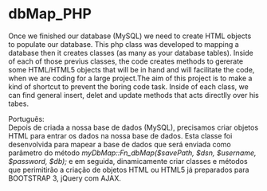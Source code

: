 dbMap_PHP
=========

Once we finished our database (MySQL) we need to create HTML objects to populate our database. This php class was developed to mapping 
a database then it creates classes (as many as your database tables). 
Inside of each of those previus classes, the code creates methods to gererate some HTML/HTML5 objects that will be in hand and will 
facilitate the code, when we are coding for a large project.The aim of this project is to make a kind of shortcut to prevent the boring code task.
Inside of each class, we can find general insert, delet and update methods that acts directlly over his tabes. 

Português:<br/>
Depois de criada a nossa base de dados (MySQL), precisamos criar objetos HTML para entrar os dados na nossa base de dados. Esta classe foi desenvolvida
para mapear a base de dados que será enviada como parâmetro do método <em>myDbMap::Fn_dbMap($savePath, $dsn, $username, $password, $db);</em> e em seguida,
dinamicamente criar classes e métodos que perimitirão a criação de objetos HTML ou HTML5 já preparados para BOOTSTRAP 3, jQuery com AJAX.
